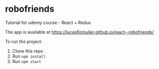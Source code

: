 
# robofriends

Tutorial for udemy course - React + Redux

The app is available at https://lucasflomuller.github.io/react--robofriends/

To run the project:

1. Clone this repo
2. Run `npm install`
3. Run `npm start`
